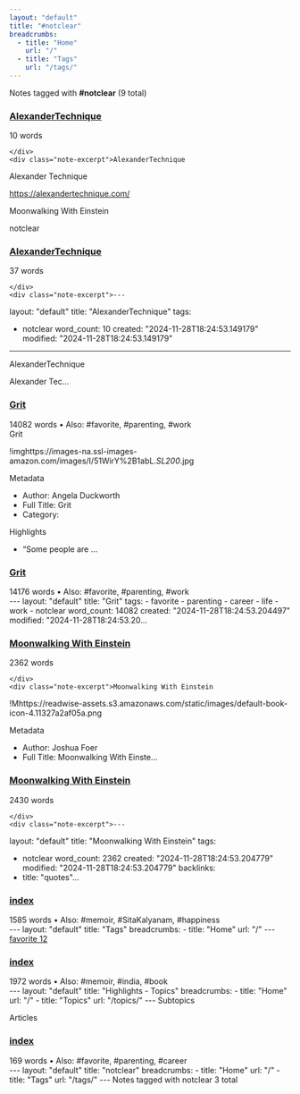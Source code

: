 ```yaml
---
layout: "default"
title: "#notclear"
breadcrumbs:
  - title: "Home"
    url: "/"
  - title: "Tags"
    url: "/tags/"
---
```

Notes tagged with **#notclear** (9 total)

<div class="note-grid">

<div class="note-card">
    <h3><a href="alexandertechnique/">AlexanderTechnique</a></h3>
    <div class="note-meta">
        10 words
        
    </div>
    <div class="note-excerpt">AlexanderTechnique

Alexander Technique

https://alexandertechnique.com/

Moonwalking With Einstein

notclear</div>
</div>

<div class="note-card">
    <h3><a href="docs/alexandertechnique/index/">AlexanderTechnique</a></h3>
    <div class="note-meta">
        37 words
        
    </div>
    <div class="note-excerpt">---
layout: "default"
title: "AlexanderTechnique"
tags:
  - notclear
word_count: 10
created: "2024-11-28T18:24:53.149179"
modified: "2024-11-28T18:24:53.149179"
---
 AlexanderTechnique

Alexander Tec...</div>
</div>

<div class="note-card">
    <h3><a href="highlights/books/grit/">Grit</a></h3>
    <div class="note-meta">
        14082 words
        • Also: #favorite, #parenting, #work
    </div>
    <div class="note-excerpt">Grit

!imghttps://images-na.ssl-images-amazon.com/images/I/51WirY%2B1abL._SL200_.jpg

 Metadata

- Author: Angela Duckworth
- Full Title: Grit
- Category: 

 Highlights

- “Some people are ...</div>
</div>

<div class="note-card">
    <h3><a href="docs/highlights/books/grit/index/">Grit</a></h3>
    <div class="note-meta">
        14176 words
        • Also: #favorite, #parenting, #work
    </div>
    <div class="note-excerpt">---
layout: "default"
title: "Grit"
tags:
  - favorite
  - parenting
  - career
  - life
  - work
  - notclear
word_count: 14082
created: "2024-11-28T18:24:53.204497"
modified: "2024-11-28T18:24:53.20...</div>
</div>

<div class="note-card">
    <h3><a href="highlights/books/moonwalking-with-einstein/">Moonwalking With Einstein</a></h3>
    <div class="note-meta">
        2362 words
        
    </div>
    <div class="note-excerpt">Moonwalking With Einstein

!Mhttps://readwise-assets.s3.amazonaws.com/static/images/default-book-icon-4.11327a2af05a.png

 Metadata

- Author: Joshua Foer
- Full Title: Moonwalking With Einste...</div>
</div>

<div class="note-card">
    <h3><a href="docs/highlights/books/moonwalking-with-einstein/index/">Moonwalking With Einstein</a></h3>
    <div class="note-meta">
        2430 words
        
    </div>
    <div class="note-excerpt">---
layout: "default"
title: "Moonwalking With Einstein"
tags:
  - notclear
word_count: 2362
created: "2024-11-28T18:24:53.204779"
modified: "2024-11-28T18:24:53.204779"
backlinks:
  - title: "quotes"...</div>
</div>

<div class="note-card">
    <h3><a href="docs/tags/index/">index</a></h3>
    <div class="note-meta">
        1585 words
        • Also: #memoir, #SitaKalyanam, #happiness
    </div>
    <div class="note-excerpt">---
layout: "default"
title: "Tags"
breadcrumbs:
  - title: "Home"
    url: "/"
---
<div class="tag-cloud">
<a href="favorite/" class="tag" style="--tag-weight: 1.0">favorite 12</a>
<a href="progra...</div>
</div>

<div class="note-card">
    <h3><a href="docs/topics/highlights/index/">index</a></h3>
    <div class="note-meta">
        1972 words
        • Also: #memoir, #india, #book
    </div>
    <div class="note-excerpt">---
layout: "default"
title: "Highlights - Topics"
breadcrumbs:
  - title: "Home"
    url: "/"
  - title: "Topics"
    url: "/topics/"
---
 Subtopics

 Articles

<div class="note-grid">

<div cla...</div>
</div>

<div class="note-card">
    <h3><a href="docs/tags/notclear/index/">index</a></h3>
    <div class="note-meta">
        169 words
        • Also: #favorite, #parenting, #career
    </div>
    <div class="note-excerpt">---
layout: "default"
title: "notclear"
breadcrumbs:
  - title: "Home"
    url: "/"
  - title: "Tags"
    url: "/tags/"
---
Notes tagged with notclear 3 total

<div class="note-grid">

<div cl...</div>
</div>
</div>